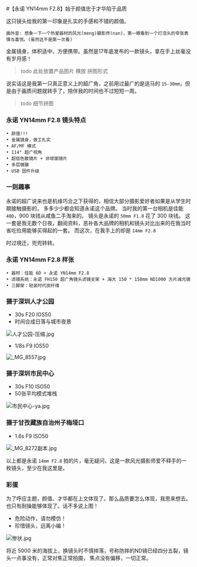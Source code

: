 #【永诺 YN14mm F2.8】始于颜值忠于才华陷于品质


这只镜头给我的第一印象是扎实的手感和不错的颜值。

`画外音: 想象一下一个热爱器材的风光(meng)摄影师(nan)，第一眼看到一个灯泡头的夸张表情与喜悦。(虽然这不是第一次看)`

金属镜身，体积适中，方便携带。虽然是17年底发布的一款镜头，拿在手上丝毫没有岁月感！

> todo 此处放置产品图片  横放 拼图形式

说实话这是我第一只真正意义上的超广角，之前用过最广的是适马的 `15-30mm`，但是由于画质问题就转手了，陪伴我的时间也不过短短一周。

> todo 细节拼图

### 永诺 YN14mm F2.8 镜头特点
```
• 颜值!!!
• 金属镜身，做工扎实
• AF/MF 模式
• 114° 超广视角
• 超低色散镜片 + 非球面镜片
• 多层镀膜
• USB 固件升级
```

### 一则趣事

永诺的超广说来也是机缘巧合之下获得的，相信大部分摄影爱好者如果是从学生时期接触摄影的，
多多少少都会知道永诺这个品牌。
当时我的第一台相机是佳能 `40D`，900 块钱从咸鱼二手淘来的。
镜头是永诺的 `50mm F1.8` 花了 300 块钱。
这一套是我无数个日夜，翻阅资料，恶补各大品牌的相机和镜头对比出来的在我当时省吃俭用能够买得起的一套。
而这次，在我手上的却是 `14mm F2.8`

时过境迁，兜兜转转。

### 永诺 YN14mm F2.8 样张

```
• 器材：佳能 6D + 永诺 YN14mm F2.8
• 滤镜系统：永诺 FH150 超广角镜头滤镜支架 + 海大 150 * 150mm ND1000 方片减光镜
• 三脚架：轻装时代炭纤维
```

### 摄于深圳人才公园
- 30s F20 IOS50
- 时间合成日落与城市夜景

![人才公园-压缩.jpg](http://ww1.sinaimg.cn/large/a760927bgy1gkiynlsbmwj218z0u07wh.jpg)

- 1/8s F9 IOS50

![_MG_8557.jpg](http://ww1.sinaimg.cn/large/a760927bgy1gkiyn4cqguj23yv28d7wn.jpg)

### 摄于深圳市民中心
- 30s F10 ISO50
- 50张平均模式堆栈

![市民中心-ya.jpg](http://ww1.sinaimg.cn/large/a760927bgy1gkiynvwdm7j21900u0kjf.jpg)

### 摄于甘孜藏族自治州子梅垭口
- 1.6s F9 ISO50

![_MG_8272副本.jpg](http://ww1.sinaimg.cn/large/a760927bgy1gkiymih6qoj23jz2dcb2h.jpg)

以上都是永诺 `14mm F2.8` 拍的片，毫无疑问，这是一款风光摄影师爱不释手的一枚镜头，至少在我这里是。

### 彩蛋

为了呼应主题，颜值、才华都在上文体现了。那么品质要怎么体现，我思来想去。也只有耐操能够体现了。话不多说上图！

- 危险动作，请勿模仿！
- 珍惜镜头，远离小编！

![惨状.jpg](http://ww1.sinaimg.cn/large/a760927bgy1gkj1lqe4c6j211g1kwu0y.jpg)

将近 5000 米的海拔上，换镜头时不慎摔落，号称防摔的ND镜已经四分五裂，镜头一点事没有，正常对焦正常拍摄，
焦点没有偏移，一切正常。
